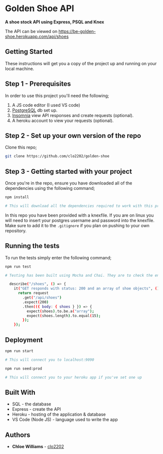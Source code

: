 # Golden Shoe API

**A shoe stock API using Express, PSQL and Knex**

The API can be viewed on https://be-golden-shoe.herokuapp.com/api/shoes

## Getting Started

These instructions will get you a copy of the project up and running on your local machine.

## Step 1 - Prerequisites 

In order to use this project you'll need the following;

1. A JS code editor (I used VS code)
2. [PostgreSQL](https://www.postgresql.org/) db set up. 
3. [Insomnia](https://insomnia.rest/) view API responses and create requests (optional). 
4. A heroku account to view your requests (optional).

## Step 2 - Set up your own version of the repo

Clone this repo;

```bash
git clone https://github.com/clo2202/golden-shoe
```

## Step 3 - Getting started with your project

Once you're in the repo, ensure you have downloaded all of the dependencies using the following command;

```bash
npm install

# This will download all the dependencies required to work with this project.
```

In this repo you have been provided with a knexfile. If you are on linux you will need to insert your postgres username and password into the knexfile. Make sure to add it to the `.gitignore` if you plan on pushing to your own repository.

## Running the tests

To run the tests simply enter the following command;

```bash
npm run test

# Testing has been built using Mocha and Chai. They are to check the endpoints are retrieving the correct data, in the expected format. For example . . .

  describe("/shoes", () => {
    it("GET responds with status: 200 and an array of shoe objects", () => {
      return request
        .get("/api/shoes")
        .expect(200)
        .then(({ body: { shoes } }) => {
          expect(shoes).to.be.a("array");
          expect(shoes.length).to.equal(15);
        });
    });
```

## Deployment

```bash
npm run start

# This will connect you to localhost:9090
```

```bash
npm run seed:prod

# This will connect you to your heroku app if you've set one up
```
## Built With 

* SQL - the database
* Express - create the API
* Heroku - hosting of the application & database
* VS Code (Node JS) - language used to write the app

## Authors 

* **Chloe Williams** - [clo2202](https://github.com/clo2202)

